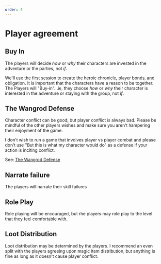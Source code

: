 ```yaml
---
order: 4
---
```


# Player agreement

## Buy In

The players will decide *how* or *why* their characters are invested in the adventure or the parties, not *if*.

We'll use the first session to create the heroic chronicle, player bonds, and obligation. It is important that the characters have a reason to be together. The Players will "Buy-in"...ie, they choose *how* or *why* their character is interested in the adventure or staying with the group, not *if*.

## The Wangrod Defense

Character conflict can be good, but player conflict is always bad. Please be mindful of the other players wishes and make sure you aren't hampering their enjoyment of the game.

I don't wish to run a game that involves player vs player combat and please don't use "But this is what my character would do" as a defense if your action is inciting conflict.

See: [The Wangrod Defense](https://www.youtube.com/watch?v=JoYR3eCFqoA)

## Narrate failure

The players will narrate their skill failures

## Role Play

Role playing will be encouraged, but rhe players may role play to the level that they feel comfortable with.

## Loot Distribution

Loot distribution may be determined by the players. I recommend an even split with the players agreeing upon magic item distribution, but anything is fine as long as it doesn't cause player conflict.
